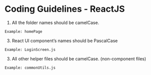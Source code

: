 # Coding Guidelines - ReactJS
1. All the folder names should be camelCase.
```
Example: homePage
```
3. React UI component’s names should be PascalCase
```
Example: LoginScreen.js
```
3. All other helper files should be camelCase. (non-component files)
```
Example: commonUtils.js
```
